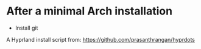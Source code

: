 # After a minimal Arch installation

* Install git

A Hyprland install script from:
<https://github.com/prasanthrangan/hyprdots>
